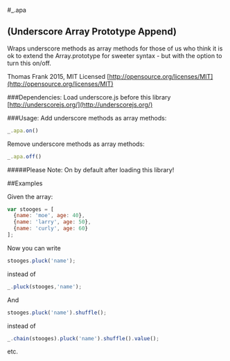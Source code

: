 #_.apa
## (Underscore Array Prototype Append)

Wraps underscore methods as array methods
for those of us who think it is ok to extend the Array.prototype
for sweeter syntax - but with the option to turn this on/off.

Thomas Frank 2015, MIT Licensed
[http://opensource.org/licenses/MIT](http://opensource.org/licenses/MIT)

###Dependencies:
Load underscore.js before this library
[http://underscorejs.org/](http://underscorejs.org/)

###Usage:
Add underscore methods as array methods:
```javascript
_.apa.on()
```
Remove underscore methods as array methods:
```javascript
_.apa.off()
```

#####Please Note: On by default after loading this library!

##Examples

Given the array:
```javascript
var stooges = [
  {name: 'moe', age: 40},
  {name: 'larry', age: 50},
  {name: 'curly', age: 60}
];
```
Now you can write
```javascript 
stooges.pluck('name');
``` 
instead of
```javascript  
_.pluck(stooges,'name');
``` 

And
 ```javascript 
stooges.pluck('name').shuffle();
```   
instead of
 ```javascript  
_.chain(stooges).pluck('name').shuffle().value();
``` 
etc.

